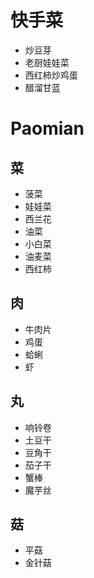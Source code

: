 # 快手菜

- 炒豆芽
- 老厨娃娃菜
- 西红柿炒鸡蛋
- 醋溜甘蓝


# Paomian

## 菜
- 菠菜
- 娃娃菜
- 西兰花
- 油菜
- 小白菜
- 油麦菜
- 西红柿

## 肉
- 牛肉片
- 鸡蛋
- 蛤蜊
- 虾

## 丸
- 响铃卷
- 土豆干
- 豆角干
- 茄子干
- 蟹棒
- 魔芋丝

## 菇
- 平菇
- 金针菇
